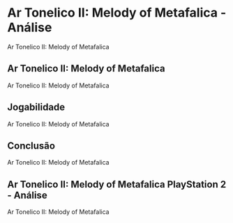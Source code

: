 ---
---

# Ar Tonelico II: Melody of Metafalica - Análise

Ar Tonelico II: Melody of Metafalica

## Ar Tonelico II: Melody of Metafalica

Ar Tonelico II: Melody of Metafalica

## Jogabilidade

Ar Tonelico II: Melody of Metafalica

## Conclusão

Ar Tonelico II: Melody of Metafalica

## Ar Tonelico II: Melody of Metafalica PlayStation 2 - Análise

Ar Tonelico II: Melody of Metafalica
